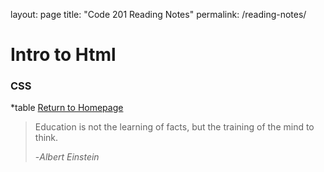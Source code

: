 layout: page
title: "Code 201 Reading Notes"
permalink: /reading-notes/

# Intro to Html
 
  
### CSS
*table
[Return to Homepage](https://claudiobailon.github.io/reading-notes/)


 
>Education is not the learning of facts,
>but the training of the mind to think.
>
>-<cite>*Albert Einstein*</cite>
